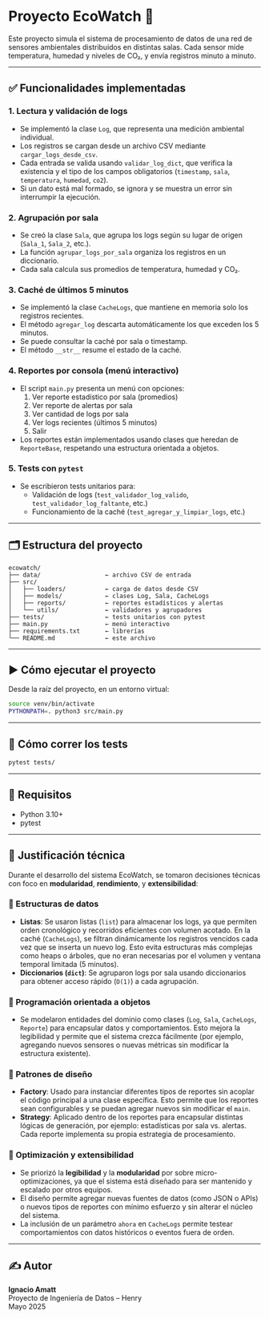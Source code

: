 
# Proyecto EcoWatch 🌱

Este proyecto simula el sistema de procesamiento de datos de una red de sensores ambientales distribuidos en distintas salas. Cada sensor mide temperatura, humedad y niveles de CO₂, y envía registros minuto a minuto.

---

## ✅ Funcionalidades implementadas

### 1. Lectura y validación de logs
- Se implementó la clase `Log`, que representa una medición ambiental individual.
- Los registros se cargan desde un archivo CSV mediante `cargar_logs_desde_csv`.
- Cada entrada se valida usando `validar_log_dict`, que verifica la existencia y el tipo de los campos obligatorios (`timestamp`, `sala`, `temperatura`, `humedad`, `co2`).
- Si un dato está mal formado, se ignora y se muestra un error sin interrumpir la ejecución.

### 2. Agrupación por sala
- Se creó la clase `Sala`, que agrupa los logs según su lugar de origen (`Sala_1`, `Sala_2`, etc.).
- La función `agrupar_logs_por_sala` organiza los registros en un diccionario.
- Cada sala calcula sus promedios de temperatura, humedad y CO₂.

### 3. Caché de últimos 5 minutos
- Se implementó la clase `CacheLogs`, que mantiene en memoria solo los registros recientes.
- El método `agregar_log` descarta automáticamente los que exceden los 5 minutos.
- Se puede consultar la caché por sala o timestamp.
- El método `__str__` resume el estado de la caché.

### 4. Reportes por consola (menú interactivo)
- El script `main.py` presenta un menú con opciones:
  1. Ver reporte estadístico por sala (promedios)
  2. Ver reporte de alertas por sala
  3. Ver cantidad de logs por sala
  4. Ver logs recientes (últimos 5 minutos)
  0. Salir
- Los reportes están implementados usando clases que heredan de `ReporteBase`, respetando una estructura orientada a objetos.

### 5. Tests con `pytest`
- Se escribieron tests unitarios para:
  - Validación de logs (`test_validador_log_valido`, `test_validador_log_faltante`, etc.)
  - Funcionamiento de la caché (`test_agregar_y_limpiar_logs`, etc.)

---

## 🗂️ Estructura del proyecto

```
ecowatch/
├── data/                  ← archivo CSV de entrada
├── src/
│   ├── loaders/           ← carga de datos desde CSV
│   ├── models/            ← clases Log, Sala, CacheLogs
│   ├── reports/           ← reportes estadísticos y alertas
│   └── utils/             ← validadores y agrupadores
├── tests/                 ← tests unitarios con pytest
├── main.py                ← menú interactivo
├── requirements.txt       ← librerías
└── README.md              ← este archivo
```

---

## ▶️ Cómo ejecutar el proyecto

Desde la raíz del proyecto, en un entorno virtual:

```bash
source venv/bin/activate
PYTHONPATH=. python3 src/main.py
```

---

## 🧪 Cómo correr los tests

```bash
pytest tests/
```

---

## 📌 Requisitos

- Python 3.10+
- pytest

---

## 🧠 Justificación técnica

Durante el desarrollo del sistema EcoWatch, se tomaron decisiones técnicas con foco en **modularidad**, **rendimiento**, y **extensibilidad**:

### 🔹 Estructuras de datos
- **Listas**: Se usaron listas (`list`) para almacenar los logs, ya que permiten orden cronológico y recorridos eficientes con volumen acotado. En la caché (`CacheLogs`), se filtran dinámicamente los registros vencidos cada vez que se inserta un nuevo log. Esto evita estructuras más complejas como heaps o árboles, que no eran necesarias por el volumen y ventana temporal limitada (5 minutos).
- **Diccionarios (`dict`)**: Se agruparon logs por sala usando diccionarios para obtener acceso rápido (`O(1)`) a cada agrupación.

### 🔹 Programación orientada a objetos
- Se modelaron entidades del dominio como clases (`Log`, `Sala`, `CacheLogs`, `Reporte`) para encapsular datos y comportamientos. Esto mejora la legibilidad y permite que el sistema crezca fácilmente (por ejemplo, agregando nuevos sensores o nuevas métricas sin modificar la estructura existente).

### 🔹 Patrones de diseño
- **Factory**: Usado para instanciar diferentes tipos de reportes sin acoplar el código principal a una clase específica. Esto permite que los reportes sean configurables y se puedan agregar nuevos sin modificar el `main`.
- **Strategy**: Aplicado dentro de los reportes para encapsular distintas lógicas de generación, por ejemplo: estadísticas por sala vs. alertas. Cada reporte implementa su propia estrategia de procesamiento.

### 🔹 Optimización y extensibilidad
- Se priorizó la **legibilidad** y la **modularidad** por sobre micro-optimizaciones, ya que el sistema está diseñado para ser mantenido y escalado por otros equipos.
- El diseño permite agregar nuevas fuentes de datos (como JSON o APIs) o nuevos tipos de reportes con mínimo esfuerzo y sin alterar el núcleo del sistema.
- La inclusión de un parámetro `ahora` en `CacheLogs` permite testear comportamientos con datos históricos o eventos fuera de orden.

---

## ✍️ Autor

**Ignacio Amatt**  
Proyecto de Ingeniería de Datos – Henry  
Mayo 2025
